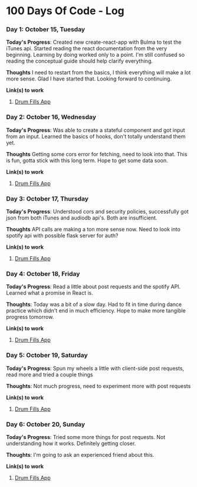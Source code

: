 # 100 Days Of Code - Log


<!-- ### Day 0: February 30, 2016 (Example 2)
##### (delete me or comment me out)

**Today's Progress**: Fixed CSS, worked on canvas functionality for the app.

**Thoughts**: I really struggled with CSS, but, overall, I feel like I am slowly getting better at it. Canvas is still new for me, but I managed to figure out some basic functionality.

**Link(s) to work**: [Calculator App](http://www.example.com) -->


### Day 1: October 15, Tuesday

**Today's Progress**: Created new create-react-app with Bulma to test the iTunes api. Started reading the react documentation from the very beginning. Learning by doing worked only to a point. I'm still confused so reading the conceptual guide should help clarify everything.

**Thoughts** I need to restart from the basics, I think everything will make a lot more sense. Glad I have started that. Looking forward to continuing.

**Link(s) to work**
1. [Drum Fills App](https://github.com/vjindal0112/DrumFillsApp/commit/02afb3e220678fdbbd67d8596771954fadefe9da)

### Day 2: October 16, Wednesday

**Today's Progress**: Was able to create a stateful component and got input from an input. Learned the basics of hooks, don't totally understand them yet.

**Thoughts** Getting some cors error for fetching, need to look into that. This is fun, gotta stick with this long term. Hope to get some data soon.

**Link(s) to work**
1. [Drum Fills App](https://github.com/vjindal0112/DrumFillsApp/commit/6bb075eb2aefd88938a1af27d704f60c3e479d80)

### Day 3: October 17, Thursday

**Today's Progress**: Understood cors and security policies, successfully got json from both iTunes and audiodb api's. Both are insufficient.

**Thoughts** API calls are making a ton more sense now. Need to look into spotify api with possible flask server for auth?

**Link(s) to work**
1. [Drum Fills App](https://github.com/vjindal0112/DrumFillsApp/commit/7bbe317aaf1264d9354c88480b4c287ff1a41dd8)

### Day 4: October 18, Friday

**Today's Progress**: Read a little about post requests and the spotify API. Learned what a promise in React is.

**Thoughts**: Today was a bit of a slow day. Had to fit in time during dance practice which didn't end in much efficiency. Hope to make more tangible progress tomorrow.  

**Link(s) to work**
1. [Drum Fills App](https://github.com/vjindal0112/DrumFillsApp/commit/c8d7916b16b0482354be68d78cde13fb856e9492)

### Day 5: October 19, Saturday

**Today's Progress**: Spun my wheels a little with client-side post requests, read more and tried a couple things

**Thoughts**: Not much progress, need to experiment more with post requests

**Link(s) to work**
1. [Drum Fills App](https://github.com/vjindal0112/DrumFillsApp/commit/cae28b25f91fa8bb906c13fed1a0c783222932fe)

### Day 6: October 20, Sunday

**Today's Progress**: Tried some more things for post requests. Not understanding how it works. Definitely getting closer.

**Thoughts**: I'm going to ask an experienced friend about this.

**Link(s) to work**
1. [Drum Fills App](https://github.com/vjindal0112/DrumFillsApp/commit/b409488c5788e0ab3b740316a4f81d0114b64841)
